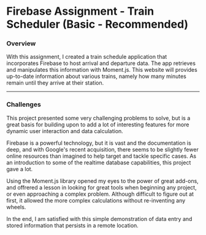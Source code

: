 # Firebase Assignment - Train Scheduler (Basic - Recommended)

### Overview

With this assignment, I created a train schedule application that incorporates Firebase to host arrival and departure data. The app retrieves and manipulates this information with Moment.js. This website will provides up-to-date information about various trains, namely how many minutes remain until they arrive at their station.

- - -

### Challenges

This project presented some very challenging problems to solve, but is a great basis for building upon to add a lot of interesting features for more dynamic user interaction and data calculation.

Firebase is a powerful technology, but it is vast and the documentation is deep, and with Google's recent acquisition, there seems to be slightly fewer online resources than imagined to help target and tackle specific cases. As an introduction to some of the realtime database capabilities, this project gave a lot. 

Using the Moment.js library opened my eyes to the power of great add-ons, and offrered a lesson in looking for great tools when beginning any project, or even approaching a complex problem. Although difficult to figure out at first, it allowed the more complex calculations without re-inventing any wheels.

In the end, I am satisfied with this simple demonstration of data entry and stored information that persists in a remote location.
